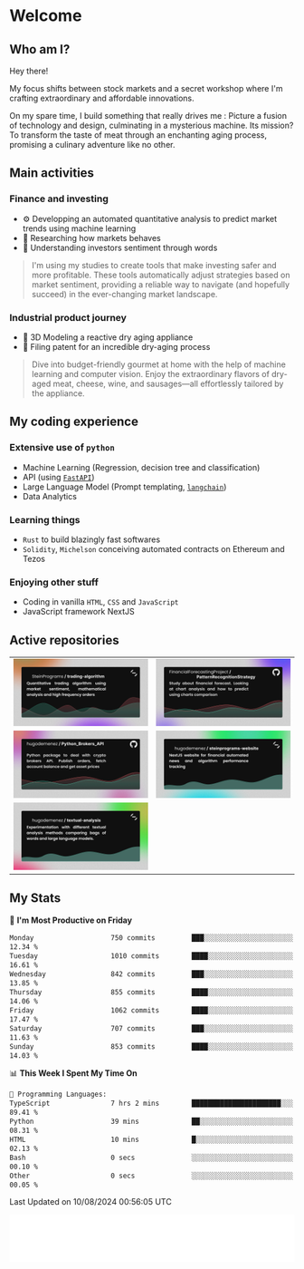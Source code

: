 # Welcome 

## Who am I?

Hey there! 

My focus shifts between stock markets and a secret workshop where I'm crafting extraordinary and affordable innovations. 



On my spare time, I build something that really drives me :
Picture a fusion of technology and design, culminating in a mysterious machine. 
Its mission? To transform the taste of meat through an enchanting aging process, promising a culinary adventure like no other.

## Main activities

### Finance and investing
* ⚙️ Developping an automated quantitative analysis to predict market trends using machine learning
* 📝 Researching how markets behaves
* 🧠 Understanding investors sentiment through words

> I'm using my studies to create tools that make investing safer and more profitable. These tools automatically adjust strategies based on market sentiment, providing a reliable way to navigate (and hopefully succeed) in the ever-changing market landscape.

### Industrial product journey
* 🚀 3D Modeling a reactive dry aging appliance
* 📎 Filing patent for an incredible dry-aging process

> Dive into budget-friendly gourmet at home with the help of machine learning and computer vision. Enjoy the extraordinary flavors of dry-aged meat, cheese, wine, and sausages—all effortlessly tailored by the appliance.

## My coding experience

### Extensive use of `python` 

* Machine Learning (Regression, decision tree and classification)
* API (using [`FastAPI`](https://fastapi.tiangolo.com))
* Large Language Model (Prompt templating, [`langchain`](https://python.langchain.com/docs/get_started/introduction))
* Data Analytics

### Learning things

* `Rust` to build blazingly fast softwares
* `Solidity`, `Michelson` conceiving automated contracts on Ethereum and Tezos

### Enjoying other stuff

* Coding in vanilla `HTML`, `CSS` and `JavaScript` 
* JavaScript framework NextJS
  
## Active repositories
|||
| ------------- | ------------- |
|[![Python Trading Algorithm](assets/base_python_architecture.png)](https://github.com/SteinPrograms/base-python-architecture)|[![Quantitative Prediction](assets/pattern_recognition_strategy.png)](https://github.com/FinancialForecastingProject/PatternRecognitionStrategy.git)|
|[![Broker SDK](assets/python_brokers_api.png)](https://github.com/hugodemenez/Python_Brokers_API)|[![NextJS Website](assets/steinprograms-website.png)](https://github.com/hugodemenez/steinprograms-website)|
|[![Textual](assets/textual-analysis.png)](https://github.com/hugodemenez/textual-analysis)||


## My Stats

<!--START_SECTION:waka-->
📅 **I'm Most Productive on Friday** 

```text
Monday                   750 commits         ███░░░░░░░░░░░░░░░░░░░░░░   12.34 % 
Tuesday                  1010 commits        ████░░░░░░░░░░░░░░░░░░░░░   16.61 % 
Wednesday                842 commits         ███░░░░░░░░░░░░░░░░░░░░░░   13.85 % 
Thursday                 855 commits         ████░░░░░░░░░░░░░░░░░░░░░   14.06 % 
Friday                   1062 commits        ████░░░░░░░░░░░░░░░░░░░░░   17.47 % 
Saturday                 707 commits         ███░░░░░░░░░░░░░░░░░░░░░░   11.63 % 
Sunday                   853 commits         ████░░░░░░░░░░░░░░░░░░░░░   14.03 % 
```


📊 **This Week I Spent My Time On** 

```text
💬 Programming Languages: 
TypeScript               7 hrs 2 mins        ██████████████████████░░░   89.41 % 
Python                   39 mins             ██░░░░░░░░░░░░░░░░░░░░░░░   08.31 % 
HTML                     10 mins             █░░░░░░░░░░░░░░░░░░░░░░░░   02.13 % 
Bash                     0 secs              ░░░░░░░░░░░░░░░░░░░░░░░░░   00.10 % 
Other                    0 secs              ░░░░░░░░░░░░░░░░░░░░░░░░░   00.05 % 
```


 Last Updated on 10/08/2024 00:56:05 UTC
<!--END_SECTION:waka-->

![Coding metrics](metrics.plugin.wakatime.svg)

